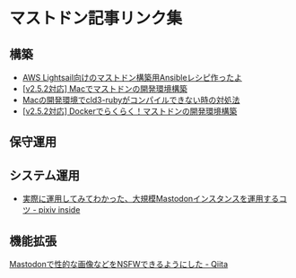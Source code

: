 <!-- TITLE: マストドンの記事リンク集 -->
<!-- SUBTITLE: マストドン関連のリンク週 -->

# マストドン記事リンク集

## 構築

* [AWS Lightsail向けのマストドン構築用Ansibleレシピ作ったよ](https://nacika.com/entry/2018/10/21/180404/)
* [\[v2.5.2対応\] Macでマストドンの開発環境構築](https://nacika.com/entry/2018/10/18/233707/)
* [Macの開発環境でcld3-rubyがコンパイルできない時の対処法](https://nacika.com/entry/2018/10/17/031329/)
* [\[v2.5.2対応\] Dockerでらくらく！マストドンの開発環境構築](https://nacika.com/entry/2018/10/13/151212/)

## 保守運用

## システム運用

* [実際に運用してみてわかった、大規模Mastodonインスタンスを運用するコツ - pixiv inside](https://inside.pixiv.blog/harukasan/1284)

## 機能拡張

[Mastodonで性的な画像などをNSFWできるようにした - Qiita](https://qiita.com/S_H_/items/a04b46b27fc73b7a5025)